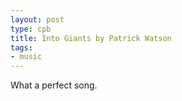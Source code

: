 ```yaml
---
layout: post
type: cpb
title: Into Giants by Patrick Watson
tags:
- music
---
```

What a perfect song.
